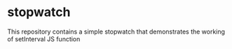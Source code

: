 # stopwatch
This repository contains a simple stopwatch that demonstrates the working of setInterval JS function
